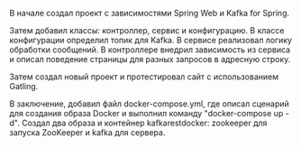 В начале создал проект с зависимостями Spring Web и Kafka for Spring. 

Затем добавил классы: контроллер, сервис и конфигурацию. В классе конфигурации определил топик для Kafka. 
В сервисе реализовал логику обработки сообщений.
В контроллере внедрил зависимость из сервиса и описал поведение страницы для разных запросов в адресную строку.

Затем создал новый проект и протестировал сайт с использованием Gatling.

В заключение, добавил файл docker-compose.yml, где описал сценарий для создания образа Docker и выполнил команду "docker-compose up -d". 
Создал два образа и контейнер kafkarestdocker: zookeeper для запуска ZooKeeper и kafka для сервера.

